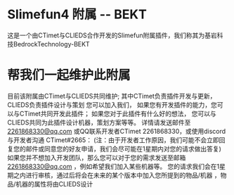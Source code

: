# Slimefun4 附属 -- BEKT
这是一个由CTimet与CLIEDS合作开发的Slimefun附属插件，我们称其为基岩科技BedrockTechnology-BEKT

# 帮我们一起维护此附属
  目前该附属由CTimet与CLIEDS共同维护;
  其中CTimet负责插件开发与更新，CLIEDS负责插件设计与策划
  您可以加入我们，
  如果您有开发插件的能力，您可以与CTimet共同开发此插件；
  如果您对于此插件有什么好的想法，
  您可以与CLIEDS共同为此插件设计机器，策划方案等等。
  详情请发送邮件至 2261868330@qq.com 或QQ联系开发者CTimet 2261868330，或使用discord与开发者沟通 CTimet#2665：
(注：由于开发者工作原因，我们可能不会立即回复您的邮件或同意您的好友申请，我们会尽可能在1星期内对您的请求做出答复)
如果您并不想加入开发团队，那么您可以对于您的需求发送至邮箱 2261868330@qq.com ，例如希望我们加入某些机器等。
您的请求我们会在1星期之内进行审核，通过后将会在未来的某个版本中加入您所提到的物品/机器 ，物品/机器的属性将由CLIEDS设计
